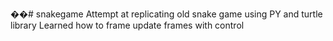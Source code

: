 ��#   s n a k e g a m e 
Attempt at replicating old snake game using PY and turtle library
Learned how to frame update frames with control
